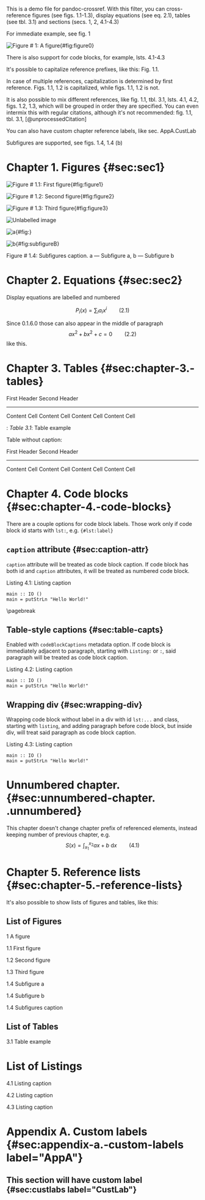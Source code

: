 This is a demo file for pandoc-crossref. With this filter, you can
cross-reference figures (see figs. 1.1-1.3), display equations (see
eq. 2.1), tables (see tbl. 3.1) and sections (secs. 1, 2, 4.1-4.3)

For immediate example, see fig. 1

![Figure \# 1: A figure](img1.jpg){#fig:figure0}

There is also support for code blocks, for example, lsts. 4.1-4.3

It's possible to capitalize reference prefixes, like this: Fig. 1.1.

In case of multiple references, capitalization is determined by first
reference. Figs. 1.1, 1.2 is capitalized, while figs. 1.1, 1.2 is not.

It is also possible to mix different references, like fig. 1.1,
tbl. 3.1, lsts. 4.1, 4.2, figs. 1.2, 1.3, which will be grouped in order
they are specified. You can even intermix this with regular citations,
although it's not recommended: fig. 1.1, tbl. 3.1,
[@unprocessedCitation]

You can also have custom chapter reference labels, like
sec. AppA.CustLab

Subfigures are supported, see figs. 1.4, 1.4 (b)

Chapter 1. Figures {#sec:sec1}
==================

![Figure \# 1.1: First figure](img1.jpg){#fig:figure1}

![Figure \# 1.2: Second figure](img2.jpg){#fig:figure2}

![Figure \# 1.3: Third figure](img3.jpg){#fig:figure3}

![Unlabelled image](img1.jpg)

<div id="fig:subfigures" class="subfigures">

![a](img1.jpg){#fig:}

![b](img1.jpg){#fig:subfigureB}

Figure \# 1.4: Subfigures caption. a — Subfigure a, b — Subfigure b

</div>

Chapter 2. Equations {#sec:sec2}
====================

Display equations are labelled and numbered

$$ P_i(x) = \sum_i a_i x^i \qquad(2.1)$$

Since 0.1.6.0 those can also appear in the middle of paragraph
$$a x^2 + b x^2 + c = 0\qquad(2.2)$$ like this.

Chapter 3. Tables {#sec:chapter-3.-tables}
=================

  First Header   Second Header
  -------------- ---------------
  Content Cell   Content Cell
  Content Cell   Content Cell

  : *Table 3.1*: Table example

Table without caption:

  First Header   Second Header
  -------------- ---------------
  Content Cell   Content Cell
  Content Cell   Content Cell

Chapter 4. Code blocks {#sec:chapter-4.-code-blocks}
======================

There are a couple options for code block labels. Those work only if
code block id starts with `lst:`, e.g. `{#lst:label}`

`caption` attribute {#sec:caption-attr}
-------------------

`caption` attribute will be treated as code block caption. If code block
has both id and `caption` attributes, it will be treated as numbered
code block.

<div id="lst:captionAttr" class="listing haskell">

Listing 4.1: Listing caption

``` {.haskell}
main :: IO ()
main = putStrLn "Hello World!"
```

</div>

\pagebreak

Table-style captions {#sec:table-capts}
--------------------

Enabled with `codeBlockCaptions` metadata option. If code block is
immediately adjacent to paragraph, starting with `Listing:` or `:`, said
paragraph will be treated as code block caption.

<div id="lst:tableCaption" class="listing haskell">

Listing 4.2: Listing caption

``` {.haskell}
main :: IO ()
main = putStrLn "Hello World!"
```

</div>

Wrapping div {#sec:wrapping-div}
------------

Wrapping code block without label in a div with id `lst:...` and class,
starting with `listing`, and adding paragraph before code block, but
inside div, will treat said paragraph as code block caption.

<div id="lst:wrappingDiv" class="listing haskell">

Listing 4.3: Listing caption

``` {.haskell}
main :: IO ()
main = putStrLn "Hello World!"
```

</div>

Unnumbered chapter. {#sec:unnumbered-chapter. .unnumbered}
===================

This chapter doesn't change chapter prefix of referenced elements,
instead keeping number of previous chapter, e.g.
$$ S(x) = \int_{x_1}^{x_2} a x+b \  \mathrm{d}x \qquad(4.1)$$

Chapter 5. Reference lists {#sec:chapter-5.-reference-lists}
==========================

It's also possible to show lists of figures and tables, like this:

List of Figures
---------------

<div class="list">

1 A figure

1.1 First figure

1.2 Second figure

1.3 Third figure

1.4 Subfigure a

1.4 Subfigure b

1.4 Subfigures caption

</div>

List of Tables
--------------

<div class="list">

3.1 Table example

</div>

List of Listings
================

<div class="list">

4.1 Listing caption

4.2 Listing caption

4.3 Listing caption

</div>

Appendix A. Custom labels {#sec:appendix-a.-custom-labels label="AppA"}
=========================

This section will have custom label {#sec:custlabs label="CustLab"}
-----------------------------------
